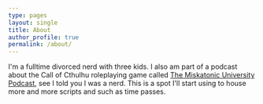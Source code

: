 ```yaml
---
type: pages
layout: single
title: About
author_profile: true
permalink: /about/
---
```


I'm a fulltime divorced nerd with three kids. I also am part of a podcast about the Call of Cthulhu roleplaying game called [The Miskatonic University Podcast](http://www.mu-podcast.com/), see I told you I was a nerd. This is a spot I'll start using to house more and more scripts and such as time passes.

